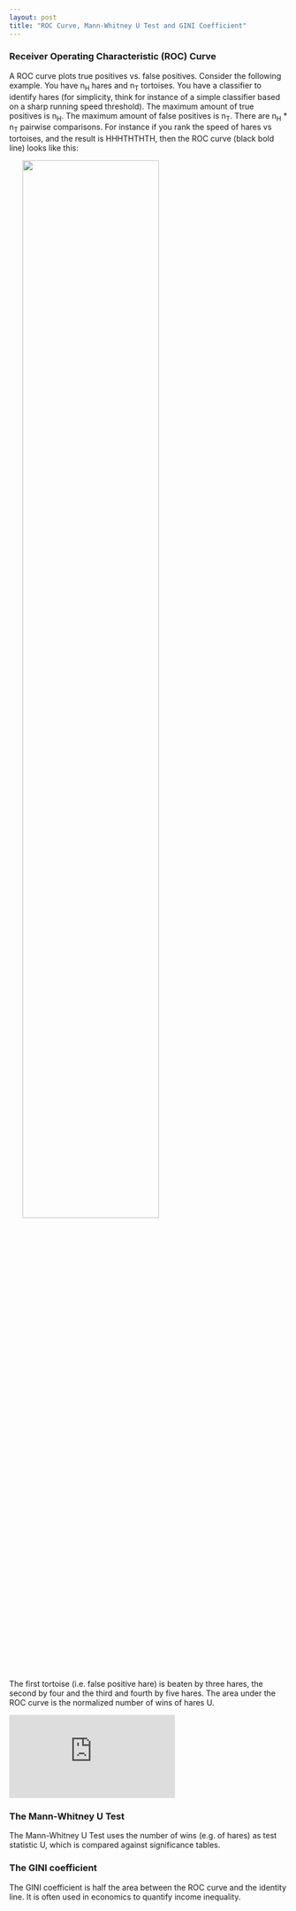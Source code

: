 ```yaml
---
layout: post
title: "ROC Curve, Mann-Whitney U Test and GINI Coefficient"
---
```


### Receiver Operating Characteristic (ROC) Curve

A ROC curve plots true positives vs. false positives. Consider the following example. You have n<sub>H</sub> hares and n<sub>T</sub> tortoises. You have a classifier to identify hares (for simplicity, think for instance of a simple classifier based on a sharp running speed threshold). The maximum amount of true positives is n<sub>H</sub>. The maximum amount of false positives is n<sub>T</sub>. There are n<sub>H</sub> * n<sub>T</sub> pairwise comparisons.
For instance if you rank the speed of hares vs tortoises, and the result is HHHTHTHTH, then the ROC curve (black bold line) looks like this:

&nbsp;&nbsp;&nbsp;&nbsp;&nbsp;&nbsp;<img src="https://github.com/paulflang/sysbio-glossary/blob/master/images/ROC.png?raw=true" height="70%" width="70%" style="vertical-align:middle">

The first tortoise (i.e. false positive hare) is beaten by three hares, the second by four and the third and fourth by five hares. The area under the ROC curve is the normalized number of wins of hares U.

![](https://latex.codecogs.com/gif.latex?AUC%3D%5Cfrac%7BU%7D%7Bn_%7BH%7D*n_%7BT%7D%7D)

### The Mann-Whitney U Test

The Mann-Whitney U Test uses the number of wins (e.g. of hares) as test statistic U, which is compared against significance tables.

### The GINI coefficient

The GINI coefficient is half the area between the ROC curve and the identity line. It is often used in economics to quantify income inequality. 
